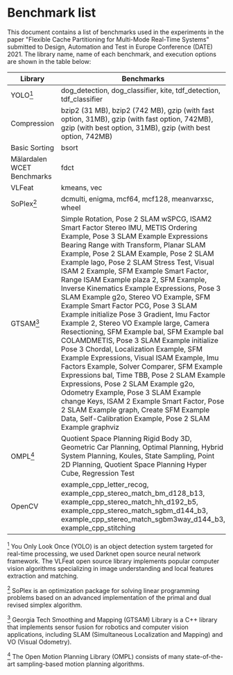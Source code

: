 # Benchmark list

This document contains a list of benchmarks used in the experiments in the paper "Flexible Cache Partitioning for Multi-Mode Real-Time Systems" submitted to Design, Automation and Test in Europe Conference (DATE) 2021. The library name, name of each benchmark, and execution options are shown in the table below:

Library | Benchmarks
--- | ---
YOLO<a href="#note1" id="note1ref"><sup>1</sup></a> | dog_detection, dog_classifier, kite, tdf_detection, tdf_classifier
Compression | bzip2 (31 MB), bzip2 (742 MB), gzip (with fast option, 31MB), gzip (with fast option, 742MB), gzip (with best option, 31MB), gzip (with best option, 742MB)
Basic Sorting | bsort
Mälardalen WCET Benchmarks | fdct
VLFeat | kmeans, vec
SoPlex<a href="#note2" id="note2ref"><sup>2</sup></a> | dcmulti, enigma, mcf64, mcf128, meanvarxsc, wheel
GTSAM<a href="#note3" id="note3ref"><sup>3</sup></a> | Simple Rotation, Pose 2 SLAM wSPCG, ISAM2 Smart Factor Stereo IMU, METIS Ordering Example, Pose 3 SLAM Example Expressions Bearing Range with Transform, Planar SLAM Example, Pose 2 SLAM Example, Pose 2 SLAM Example lago, Pose 2 SLAM Stress Test, Visual ISAM 2 Example, SFM Example Smart Factor, Range ISAM Example plaza 2, SFM Example, Inverse Kinematics Example Expressions, Pose 3 SLAM Example g2o, Stereo VO Example, SFM Example Smart Factor PCG, Pose 3 SLAM Example initialize Pose 3 Gradient, Imu Factor Example 2, Stereo VO Example large, Camera Resectioning, SFM Example bal, SFM Example bal COLAMDMETIS, Pose 3 SLAM Example initialize Pose 3 Chordal, Localization Example, SFM Example Expressions, Visual ISAM Example, Imu Factors Example, Solver Comparer, SFM Example Expressions bal, Time TBB, Pose 2 SLAM Example Expressions, Pose 2 SLAM Example g2o, Odometry Example, Pose 3 SLAM Example change Keys, ISAM 2 Example Smart Factor, Pose 2 SLAM Example graph, Create SFM Example Data, Self-Calibration Example, Pose 2 SLAM Example graphviz
OMPL<a href="#note4" id="note4ref"><sup>4</sup></a> | Quotient Space Planning Rigid Body 3D, Geometric Car Planning, Optimal Planning, Hybrid System Planning, Koules, State Sampling, Point 2D Planning, Quotient Space Planning Hyper Cube, Regression Test
OpenCV | example_cpp_letter_recog, example_cpp_stereo_match_bm_d128_b13, example_cpp_stereo_match_hh_d192_b5, example_cpp_stereo_match_sgbm_d144_b3, example_cpp_stereo_match_sgbm3way_d144_b3, example_cpp_stitching


<a id="note1" href="#note1ref"><sup>1</sup></a> You Only Look Once (YOLO) is an object detection system targeted for real-time processing, we used Darknet open source neural network framework. The VLFeat open source library implements popular computer vision algorithms specializing in image understanding and local features extraction and matching.

<a id="note2" href="#note2ref"><sup>2</sup></a> SoPlex is an optimization package for solving linear programming problems based on an advanced implementation of the primal and dual revised simplex algorithm.

<a id="note3" href="#note3ref"><sup>3</sup></a> Georgia Tech Smoothing and Mapping (GTSAM) Library is a C++ library that implements sensor fusion for robotics and computer vision applications, including SLAM (Simultaneous Localization and Mapping) and VO (Visual Odometry).

<a id="note4" href="#note4ref"><sup>4</sup></a> The Open Motion Planning Library (OMPL) consists of many state-of-the-art sampling-based motion planning algorithms.
